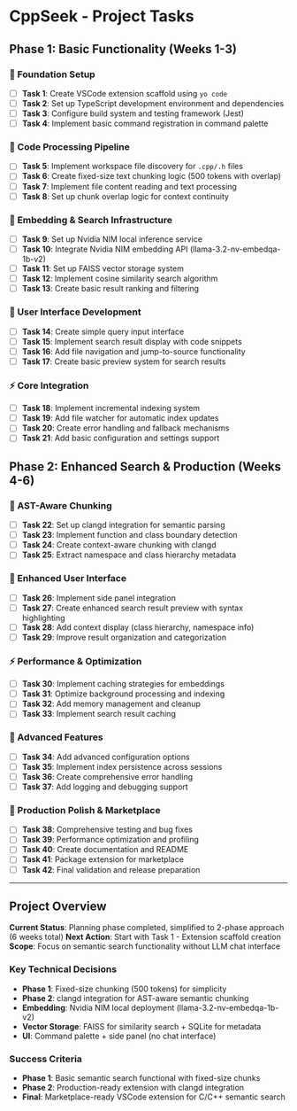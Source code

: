# CppSeek - Project Tasks

## Phase 1: Basic Functionality (Weeks 1-3)

### 🔧 Foundation Setup
- [ ] **Task 1**: Create VSCode extension scaffold using `yo code`
- [ ] **Task 2**: Set up TypeScript development environment and dependencies
- [ ] **Task 3**: Configure build system and testing framework (Jest)
- [ ] **Task 4**: Implement basic command registration in command palette

### 📁 Code Processing Pipeline
- [ ] **Task 5**: Implement workspace file discovery for `.cpp/.h` files
- [ ] **Task 6**: Create fixed-size text chunking logic (500 tokens with overlap)
- [ ] **Task 7**: Implement file content reading and text processing
- [ ] **Task 8**: Set up chunk overlap logic for context continuity

### 🔗 Embedding & Search Infrastructure
- [ ] **Task 9**: Set up Nvidia NIM local inference service
- [ ] **Task 10**: Integrate Nvidia NIM embedding API (llama-3.2-nv-embedqa-1b-v2)
- [ ] **Task 11**: Set up FAISS vector storage system
- [ ] **Task 12**: Implement cosine similarity search algorithm
- [ ] **Task 13**: Create basic result ranking and filtering

### 🎨 User Interface Development
- [ ] **Task 14**: Create simple query input interface
- [ ] **Task 15**: Implement search result display with code snippets
- [ ] **Task 16**: Add file navigation and jump-to-source functionality
- [ ] **Task 17**: Create basic preview system for search results

### ⚡ Core Integration
- [ ] **Task 18**: Implement incremental indexing system
- [ ] **Task 19**: Add file watcher for automatic index updates
- [ ] **Task 20**: Create error handling and fallback mechanisms
- [ ] **Task 21**: Add basic configuration and settings support

## Phase 2: Enhanced Search & Production (Weeks 4-6)

### 🌳 AST-Aware Chunking
- [ ] **Task 22**: Set up clangd integration for semantic parsing
- [ ] **Task 23**: Implement function and class boundary detection
- [ ] **Task 24**: Create context-aware chunking with clangd
- [ ] **Task 25**: Extract namespace and class hierarchy metadata

### 🎨 Enhanced User Interface
- [ ] **Task 26**: Implement side panel integration
- [ ] **Task 27**: Create enhanced search result preview with syntax highlighting
- [ ] **Task 28**: Add context display (class hierarchy, namespace info)
- [ ] **Task 29**: Improve result organization and categorization

### ⚡ Performance & Optimization
- [ ] **Task 30**: Implement caching strategies for embeddings
- [ ] **Task 31**: Optimize background processing and indexing
- [ ] **Task 32**: Add memory management and cleanup
- [ ] **Task 33**: Implement search result caching

### 🔧 Advanced Features
- [ ] **Task 34**: Add advanced configuration options
- [ ] **Task 35**: Implement index persistence across sessions
- [ ] **Task 36**: Create comprehensive error handling
- [ ] **Task 37**: Add logging and debugging support

### 🚀 Production Polish & Marketplace
- [ ] **Task 38**: Comprehensive testing and bug fixes
- [ ] **Task 39**: Performance optimization and profiling
- [ ] **Task 40**: Create documentation and README
- [ ] **Task 41**: Package extension for marketplace
- [ ] **Task 42**: Final validation and release preparation

---

## Project Overview

**Current Status**: Planning phase completed, simplified to 2-phase approach (6 weeks total)
**Next Action**: Start with Task 1 - Extension scaffold creation
**Scope**: Focus on semantic search functionality without LLM chat interface

### Key Technical Decisions
- **Phase 1**: Fixed-size chunking (500 tokens) for simplicity
- **Phase 2**: clangd integration for AST-aware semantic chunking
- **Embedding**: Nvidia NIM local deployment (llama-3.2-nv-embedqa-1b-v2)
- **Vector Storage**: FAISS for similarity search + SQLite for metadata
- **UI**: Command palette + side panel (no chat interface)

### Success Criteria
- **Phase 1**: Basic semantic search functional with fixed-size chunks
- **Phase 2**: Production-ready extension with clangd integration
- **Final**: Marketplace-ready VSCode extension for C/C++ semantic search